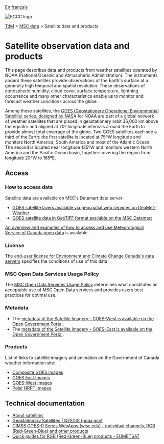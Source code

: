 [En français](readme_satellite_fr.md)

![ECCC logo](../../img_eccc-logo.png)

[TdM](../../readme_en.md) > [MSC data](../readme_en.md) > Satellite data and products

# Satellite observation data and products

This page describes data and products from weather satellites operated by NOAA (National Oceanic and Atmospheric Administration). The instruments aboard these satellites provide observations of the Earth's surface at a generally high temporal and spatial resolution. These observations of atmospheric humidity, cloud cover, surface temperature, lightning occurrence and many other characteristics enable us to monitor and forecast weather conditions across the globe.

Among these satellites, the [GOES (Geostationary Operational Environmental Satellite) series, designed by NASA](https://science.nasa.gov/mission/goes/) for NOAA are part of a global network of weather satellites that are placed in geostationary orbit 36,000 km above the equator and aligned at 70º longitude intervals around the Earth to provide almost total coverage of the globe. Two GOES satellites each see a third of the Earth: the first satellite is located at 75ºW longitude and monitors North America, South America and most of the Atlantic Ocean. The second is located near longitude 135ºW and monitors western North America and the Pacific Ocean basin, together covering the region from longitude 20ºW to 165ºE.

## Access

### How to access data

Satellite data are available on MSC's Datamart data server:

* [GOES satellite layers available via geospatial web services on GeoMet-Weather](readme_satellite_geomet_en.md)
* [GOES satellite data in GeoTIFF format available on the MSC Datamart](readme_satellite-datamart_en.md)

[An overview and examples of how to access and use Meteorological Service of Canada open data](../../usage/readme_en.md) is available.

### License

The [end-user license for Environment and Climate Change Canada's data servers](.../.../license/readme_en.md) specifies the conditions of use of this data.

### MSC Open Data Services Usage Policy

The [MSC Open Data Services Usage Policy](../.../usage-policy/readme_en.md) determines what constitutes an acceptable use of MSC Open Data services and provides users best practices for optimal use.

### Metadata

* The [metadata of the Satellite Imagery - GOES-West is available on the Open Government Portal](https://open.canada.ca/data/en/dataset/bde9b113-ab40-4d7f-a501-5cbb0b55805c).
* The [metadata of the Satellite Imagery - GOES-East is available on the Open Government Portal](https://open.canada.ca/data/en/dataset/4564cbf5-9de5-4521-b007-a20d73ad6f89).

### Products

List of links to satellite imagery and animation on the Government of Canada weather information site:

* [Composite GOES Images](https://weather.gc.ca/satellite/index_e.html#goes_composites)
* [GOES East Images](https://weather.gc.ca/satellite/index_e.html#goes_east)
* [GOES-West Images](https://weather.gc.ca/satellite/index_e.html#goes_west)
* [Polar HRPT images](https://weather.gc.ca/satellite/index_e.html#hrpt)

## Technical documentation

* [About satellites](https://www.canada.ca/en/environment-climate-change/services/weather-general-tools-resources/satellites.html)
* [Geostationary Satellites | NESDIS (noaa.gov)](https://www.nesdis.noaa.gov/our-satellites/currently-flying/geostationary-satellites)
* [CIMSS GOES-R Series WebApps (wisc.edu) - individual channels, RGB (Red-Green-Blue) and other products](https://cimss.ssec.wisc.edu/goes/GOESR_QuickGuides.html)
* [Quick guides for RGB (Red-Green-Blue) products - EUMETSAT](https://resources.eumetrain.org/rgb_quick_guides/index.html) 
